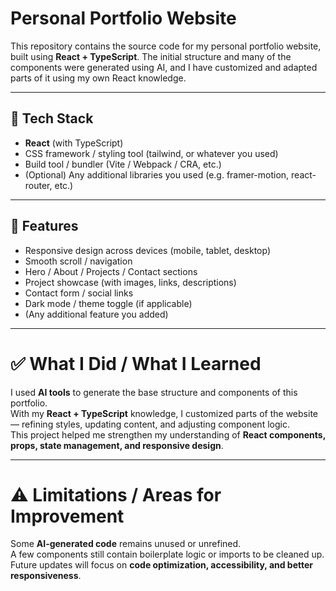 # Personal Portfolio Website

This repository contains the source code for my personal portfolio website, built using **React + TypeScript**. The initial structure and many of the components were generated using AI, and I have customized and adapted parts of it using my own React knowledge.

---

## 🧰 Tech Stack

- **React** (with TypeScript)  
- CSS framework / styling tool (tailwind, or whatever you used)  
- Build tool / bundler (Vite / Webpack / CRA, etc.)  
- (Optional) Any additional libraries you used (e.g. framer-motion, react-router, etc.)

---

## 🚀 Features

- Responsive design across devices (mobile, tablet, desktop)  
- Smooth scroll / navigation  
- Hero / About / Projects / Contact sections  
- Project showcase (with images, links, descriptions)  
- Contact form / social links  
- Dark mode / theme toggle (if applicable)  
- (Any additional feature you added)  

---
# ✅ What I Did / What I Learned

I used **AI tools** to generate the base structure and components of this portfolio.  
With my **React + TypeScript** knowledge, I customized parts of the website — refining styles, updating content, and adjusting component logic.  
This project helped me strengthen my understanding of **React components, props, state management, and responsive design**.

---

# ⚠️ Limitations / Areas for Improvement

Some **AI-generated code** remains unused or unrefined.  
A few components still contain boilerplate logic or imports to be cleaned up.  
Future updates will focus on **code optimization, accessibility, and better responsiveness**.


